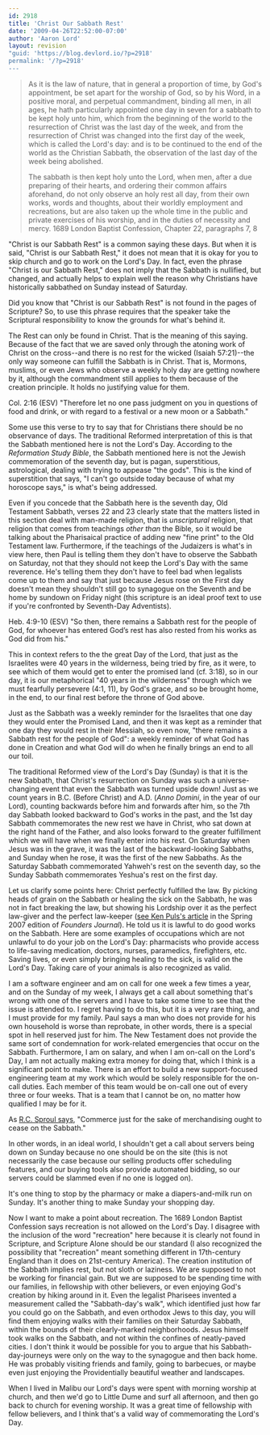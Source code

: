 ```yaml
---
id: 2918
title: 'Christ Our Sabbath Rest'
date: '2009-04-26T22:52:00-07:00'
author: 'Aaron Lord'
layout: revision
"guid: 'https://blog.devlord.io/?p=2918'
permalink: '/?p=2918'
---
```


<blockquote>As it is the law of nature, that in general a proportion of time, by God's appointment, be set apart for the worship of God, so by his Word, in a positive moral, and perpetual commandment, binding all men, in all ages, he hath particularly appointed one day in seven for a sabbath to be kept holy unto him, which from the beginning of the world to the resurrection of Christ was the last day of the week, and from the resurrection of Christ was changed into the first day of the week, which is called the Lord's day: and is to be continued to the end of the world as the Christian Sabbath, the observation of the last day of the week being abolished.

The sabbath is then kept holy unto the Lord, when men, after a due preparing of their hearts, and ordering their common affairs aforehand, do not only observe an holy rest all day, from their own works, words and thoughts, about their worldly employment and recreations, but are also taken up the whole time in the public and private exercises of his worship, and in the duties of necessity and mercy. 1689 London Baptist Confession, Chapter 22, paragraphs 7, 8</blockquote>
"Christ is our Sabbath Rest" is a common saying these days. But when it is said, "Christ is our Sabbath Rest," it does not mean that it is okay for you to skip church and go to work on the Lord's Day. In fact, even the phrase "Christ is our Sabbath Rest," does not imply that the Sabbath is nullified, but changed, and actually helps to explain well the reason why Christians have historically sabbathed on Sunday instead of Saturday.

Did you know that "Christ is our Sabbath Rest" is not found in the pages of Scripture? So, to use this phrase requires that the speaker take the Scriptural responsibility to know the grounds for what's behind it.

The Rest can only be found in Christ. That is the meaning of this saying. Because of the fact that we are saved only through the atoning work of Christ on the cross--and there is no rest for the wicked (Isaiah 57:21)--the only way someone can fulfill the Sabbath is in Christ. That is, Mormons, muslims, or even Jews who observe a weekly holy day are getting nowhere by it, although the commandment still applies to them because of the creation principle. It holds no justifying value for them.

Col. 2:16 (ESV) "Therefore let no one pass judgment on you in questions of food and drink, or with regard to a festival or a new moon or a Sabbath."

Some use this verse to try to say that for Christians there should be no observance of days. The traditional Reformed interpretation of this is that the Sabbath mentioned here is not the Lord's Day. According to the <span style="font-style:italic;">Reformation Study Bible</span>, the Sabbath mentioned here is not the Jewish commemoration of the seventh day, but is pagan, superstitious, astrological, dealing with trying to appease "the gods". This is the kind of superstition that says, "I can't go outside today because of what my horoscope says," is what's being addressed.

Even if you concede that the Sabbath here is the seventh day, Old Testament Sabbath, verses 22 and 23 clearly state that the matters listed in this section deal with man-made religion, that is <span style="font-style:italic;">unscriptural</span> religion, that religion that comes from teachings <span style="font-style:italic;">other than</span> the Bible, so it would be talking about the Pharisaical practice of adding new "fine print" to the Old Testament law. Furthermore, if the teachings of the Judaizers is what's in view here, then Paul is telling them they don't have to observe the Sabbath on Saturday, not that they should not keep the Lord's Day with the same reverence. He's telling them they don't have to feel bad when legalists come up to them and say that just because Jesus rose on the First day doesn't mean they shouldn't still go to synagogue on the Seventh and be home by sundown on Friday night (this scripture is an ideal proof text to use if you're confronted by Seventh-Day Adventists).

Heb. 4:9-10 (ESV) "So then, there remains a Sabbath rest for the people of God, for whoever has entered God’s rest has also rested from his works as God did from his."

This in context refers to the the great Day of the Lord, that just as the Israelites were 40 years in the wilderness, being tried by fire, as it were, to see which of them would get to enter the promised land (cf. 3:18), so in our day, it is our metaphorical "40 years in the wilderness" through which we must fearfully persevere (4:1, 11), by God's grace, and so be brought home, in the end, to our final rest before the throne of God above.

Just as the Sabbath was a weekly reminder for the Israelites that one day they would enter the Promised Land, and then it was kept as a reminder that one day they would rest in their Messiah, so even now, "there remains a Sabbath rest for the people of God": a weekly reminder of what God has done in Creation and what God will do when he finally brings an end to all our toil.

The traditional Reformed view of the Lord's Day (Sunday) is that it is the new Sabbath, that Christ's resurrection on Sunday was such a universe-changing event that even the Sabbath was turned upside down! Just as we count years in B.C. (Before Christ) and A.D. (<em>Anno Domini</em>, in the year of our Lord), counting backwards before him and forwards after him, so the 7th day Sabbath looked backward to God's works in the past, and the 1st day Sabbath commemorates the new rest we have in Christ, who sat down at the right hand of the Father, and also looks forward to the greater fulfillment which we will have when we finally enter into his rest. On Saturday when Jesus was in the grave, it was the last of the backward-looking Sabbaths, and Sunday when he rose, it was the first of the new Sabbaths. As the Saturday Sabbath commemorated Yahweh's rest on the seventh day, so the Sunday Sabbath commemorates Yeshua's rest on the first day.

Let us clarify some points here: Christ perfectly fulfilled the law. By picking heads of grain on the Sabbath or healing the sick on the Sabbath, he was not in fact breaking the law, but showing his Lordship over it as the perfect law-giver and the perfect law-keeper (<a href="http://www.founders.org/journal/fj68/article1.html">see Ken Puls's article</a> in the Spring 2007 edition of <span style="font-style:italic;">Founders Journal</span>). He told us it is lawful to do good works on the Sabbath. Here are some examples of occupations which are not unlawful to do your job on the Lord's Day: pharmacists who provide access to life-saving medication, doctors, nurses, paramedics, firefighters, etc. Saving lives, or even simply bringing healing to the sick, is valid on the Lord's Day. Taking care of your animals is also recognized as valid.

I am a software engineer and am on call for one week a few times a year, and on the Sunday of my week, I always get a call about something that's wrong with one of the servers and I have to take some time to see that the issue is attended to. I regret having to do this, but it is a very rare thing, and I must provide for my family. Paul says a man who does not provide for his own household is worse than reprobate, in other words, there is a special spot in hell reserved just for him. The New Testament does not provide the same sort of condemnation for work-related emergencies that occur on the Sabbath. Furthermore, I am on salary, and when I am on-call on the Lord's Day, I am not actually making extra money for doing that, which I think is a significant point to make. There is an effort to build a new support-focused engineering team at my work which would be solely responsible for the on-call duties. Each member of this team would be on-call one out of every three or four weeks. That is a team that I cannot be on, no matter how qualified I may be for it.

As <a href="http://www.ligonier.org/blog/2009/04/how-are-we-to-keep-the-sabbath-in-todays-society.html">R.C. Sproul says</a>, "Commerce just for the sake of merchandising ought to cease on the Sabbath."

In other words, in an ideal world, I shouldn't get a call about servers being down on Sunday because no one should be on the site (this is not necessarily the case because our selling products offer scheduling features, and our buying tools also provide automated bidding, so our servers could be slammed even if no one is logged on).

It's one thing to stop by the pharmacy or make a diapers-and-milk run on Sunday. It's another thing to make Sunday your shopping day.

Now I want to make a point about recreation. The 1689 London Baptist Confession says recreation is not allowed on the Lord's Day. I disagree with the inclusion of the word "recreation" here because it is clearly not found in Scripture, and Scripture Alone should be our standard (I also recognized the possibility that "recreation" meant something different in 17th-century England than it does on 21st-century America). The creation institution of the Sabbath implies rest, but not sloth or laziness. We are supposed to not be working for financial gain. But we are supposed to be spending time with our families, in fellowship with other believers, or even enjoying God's creation by hiking around in it. Even the legalist Pharisees invented a measurement called the "Sabbath-day's walk", which identified just how far you could go on the Sabbath, and even orthodox Jews to this day, you will find them enjoying walks with their families on their Saturday Sabbath, within the bounds of their clearly-marked neighborhoods. Jesus himself took walks on the Sabbath, and not within the confines of neatly-paved cities. I don't think it would be possible for you to argue that his Sabbath-day-journeys were only on the way to the synagogue and then back home. He was probably visiting friends and family, going to barbecues, or maybe even just enjoying the Providentially beautiful weather and landscapes.

When I lived in Malibu our Lord's days were spent with morning worship at church, and then we'd go to Little Dume and surf all afternoon, and then go back to church for evening worship. It was a great time of fellowship with fellow believers, and I think that's a valid way of commemorating the Lord's Day.
<div class="blogger-post-footer"><img src="/2009/04/26/christ-our-sabbath-rest/"" width="1" height="1" /></div>